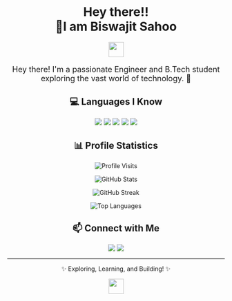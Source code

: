 <!-- GitHub Profile README -->

<h1 align="center">Hey there!! <br>🚀I am Biswajit Sahoo</h1>
<p align="center">
  <img src="https://media.giphy.com/media/hvRJCLFzcasrR4ia7z/giphy.gif" width="35px">
</p>

<p align="center" style="font-size: 18px;">Hey there! I'm a passionate Engineer and B.Tech student exploring the vast world of technology. 🚀</p>
<h2 align="center">💻 Languages I Know</h2>

<p align="center" style="font-size: 16px;">
  <img src="https://img.shields.io/badge/Java-ED8B00?style=for-the-badge&logo=java&logoColor=white" />
  <img src="https://img.shields.io/badge/C-00599C?style=for-the-badge&logo=c&logoColor=white" />
  <img src="https://img.shields.io/badge/Python-3776AB?style=for-the-badge&logo=python&logoColor=white" />
  <img src="https://img.shields.io/badge/SQL-4479A1?style=for-the-badge&logo=mysql&logoColor=white" />
  <img src="https://img.shields.io/badge/JavaScript-F7DF1E?style=for-the-badge&logo=javascript&logoColor=black" />
</p>

<h2 align="center">📊 Profile Statistics</h2>
<p align="center">
  <img src="https://komarev.com/ghpvc/?username=BiswajitSahoo&label=Profile%20Visits&color=0e75b6&style=flat" alt="Profile Visits" />
</p>
<p align="center">
  <img src="https://github-readme-stats.vercel.app/api?username=BiswajitSahoo&show_icons=true&theme=radical" alt="GitHub Stats" />
</p>
<p align="center">
  <img src="https://github-readme-streak-stats.herokuapp.com/?user=BiswajitSahoo&theme=radical" alt="GitHub Streak" />
</p>
<p align="center">
  <img src="https://github-readme-stats.vercel.app/api/top-langs/?username=BiswajitSahoo&layout=compact&theme=radical" alt="Top Languages" />
</p>

<h2 align="center">📫 Connect with Me</h2>
<p align="center">
  <a href="https://github.com/BiswajitSahoo"><img src="https://img.shields.io/badge/GitHub-181717?style=for-the-badge&logo=github&logoColor=white" /></a>
  <a href="https://www.linkedin.com/in/biswajitsahoo"><img src="https://img.shields.io/badge/LinkedIn-0A66C2?style=for-the-badge&logo=linkedin&logoColor=white" /></a>
</p>

<hr>
<p align="center" style="font-size: 14px;">✨ Exploring, Learning, and Building! ✨</p>

<p align="center">
  <img src="https://media.giphy.com/media/hvRJCLFzcasrR4ia7z/giphy.gif" width="35px">
</p>



